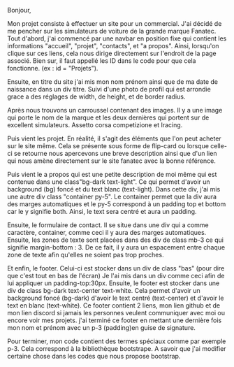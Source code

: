 Bonjour,

Mon projet consiste à effectuer un site pour un commercial. J'ai décidé de me pencher sur les simulateurs de voiture de la grande marque Fanatec.
Tout d'abord, j'ai commencé par une navbar en position fixe qui contient les informations "accueil", "projet", "contacts", et "a propos". 
Ainsi, lorsqu'on clique sur ces liens, cela nous dirige directement sur l'endroit de la page associé.
Bien sur, il faut appellé les ID dans le code pour que cela fonctionne. (ex : id = "Projets").

Ensuite, en titre du site j'ai mis mon nom prénom ainsi que de ma date de naissance dans un div titre.
Suivi d'une photo de profil qui est arrondie grace a des réglages de width, de height, et de border radius.

Après nous trouvons un carroussel contenant des images. Il y a une image qui porte le nom de la marque et les deux dernières qui portent sur de excellent simulateurs. 
Assetto corsa competizione et Iracing.

Puis vient les projet. En réalité, il s'agit des éléments que l'on peut acheter sur le site même. 
Cela se présente sous forme de flip-card ou lorsque celle-ci se retourne nous apercevons une breve description ainsi que d'un lien qui nous amène directement sur le site fanatec avec la bonne référence.

Puis vient le a propos qui est une petite description de moi même qui est contenue dans une class"bg-dark text-light".
Ce qui permet d'avoir un background (bg) foncé et du text blanc (text-light).
Dans cette div, j'ai mis une autre div class "container py-5".
Le container permet que la div aura des marges automatiques et le py-5 correspond à un padding top et bottom car le y signifie both.
Ainsi, le text sera centré et aura un padding.

Ensuite, le formulaire de contact.
Il se situe dans une div qui a comme caractère, container, comme ceci il y aura des marges automatiques.
Ensuite, les zones de texte sont placées dans des div de class mb-3 ce qui signifie margin-bottom : 3.
De ce fait, il y aura un espacement entre chaque zone de texte afin qu'elles ne soient pas trop proches.

Et enfin, le footer.
Celui-ci est stocker dans un div de class "bas" (pour dire que c'est tout en bas de l'écran) Je l'ai mis dans un div comme ceci afin de lui appliquer un padding-top:30px.
Ensuite, le footer est stocker dans une div de class bg-dark text-center text-white.
Cela permet d'avoir un background foncé (bg-dark) d'avoir le text centré (text-center) et d'avoir le text en blanc (text-white).
Ce footer contient 2 liens, mon lien github et de mon lien discord si jamais les personnes veulent communiquer avec moi ou encore voir mes projets.
j'ai terminé ce footer en mettant une dernière fois mon nom et prénom avec un p-3 (padding)en guise de signature.



Pour terminer, mon code contient des termes spéciaux comme par exemple p-3. Cela correspond à la bibliothèque bootstrape. A savoir que j'ai modifier certaine chose dans les codes que nous propose bootstrap.



